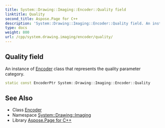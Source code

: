 ```yaml
---
title: System::Drawing::Imaging::Encoder::Quality field
linktitle: Quality
second_title: Aspose.Page for C++
description: 'System::Drawing::Imaging::Encoder::Quality field. An instance of Encoder class that represents the quality parameter category in C++.'
type: docs
weight: 800
url: /cpp/system.drawing.imaging/encoder/quality/
---
```

## Quality field


An instance of [Encoder](../) class that represents the quality parameter category.

```cpp
static const EncoderPtr System::Drawing::Imaging::Encoder::Quality
```

## See Also

* Class [Encoder](../)
* Namespace [System::Drawing::Imaging](../../)
* Library [Aspose.Page for C++](../../../)

